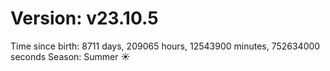 # Version: v23.10.5
Time since birth: 8711 days, 209065 hours, 12543900 minutes, 752634000 seconds
Season: Summer ☀️
